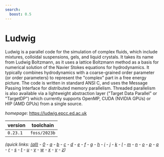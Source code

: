 ```yaml
---
search:
  boost: 0.5
---
```

# Ludwig

Ludwig is a parallel code for the simulation of complex fluids, which include mixtures, colloidal suspensions, gels, and liquid crystals. It takes its name from Ludwig Boltzmann, as it uses a lattice Boltzmann method as a basis for numerical solution of the Navier Stokes equations for hydrodynamics. It typically combines hydrodynamics with a coarse-grained order parameter (or order parameters) to represent the "complex" part in a free energy picture.  The code is written in standard ANSI C, and uses the Message Passing Interface for distributed memory parallelism. Threaded parallelism is also available via a lightweight abstraction layer ("Target Data Parallel" or "TargetDP") which currently supports OpenMP, CUDA (NVIDIA GPUs) or HIP (AMD GPUs) from a single source.

*homepage*: <https://ludwig.epcc.ed.ac.uk>

version | toolchain
--------|----------
``0.23.1`` | ``foss/2023b``


*(quick links: [(all)](../index.md) - [0](../0/index.md) - [a](../a/index.md) - [b](../b/index.md) - [c](../c/index.md) - [d](../d/index.md) - [e](../e/index.md) - [f](../f/index.md) - [g](../g/index.md) - [h](../h/index.md) - [i](../i/index.md) - [j](../j/index.md) - [k](../k/index.md) - [l](../l/index.md) - [m](../m/index.md) - [n](../n/index.md) - [o](../o/index.md) - [p](../p/index.md) - [q](../q/index.md) - [r](../r/index.md) - [s](../s/index.md) - [t](../t/index.md) - [u](../u/index.md) - [v](../v/index.md) - [w](../w/index.md) - [x](../x/index.md) - [y](../y/index.md) - [z](../z/index.md))*

